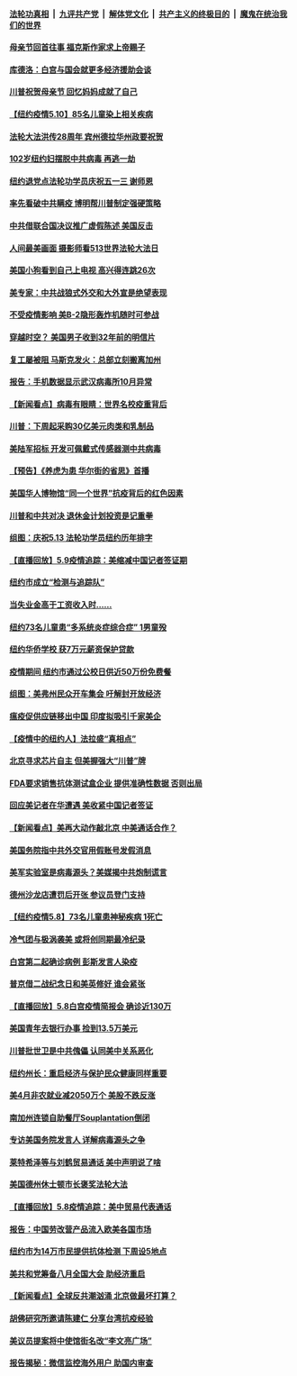 

####  [法轮功真相](../../../../basic/blob/master/README.md?t=05110131) &nbsp;|&nbsp; [九评共产党](../../../../9ping.md/blob/master/README.md?t=05110131) &nbsp;|&nbsp; [解体党文化](../../../../jtdwh.md/blob/master/README.md?t=05110131)  &nbsp;|&nbsp; [共产主义的终极目的](../../../../gczydzjmd.md/blob/master/README.md?t=05110131) &nbsp;|&nbsp; [魔鬼在统治我们的世界](../../../../mgztzwmdsj.md/blob/master/README.md?t=05110131) 

#### [母亲节回首往事  福克斯作家求上帝赐子](../pages/nsc412/n12097230.md?t=05110131) 

#### [库德洛：白宫与国会就更多经济援助会谈](../pages/nsc412/n12097332.md?t=05110131) 

#### [川普祝贺母亲节 回忆妈妈成就了自己](../pages/nsc412/n12097330.md?t=05110131) 

#### [【纽约疫情5.10】85名儿童染上相关疾病](../pages/nsc412/n12096956.md?t=05110131) 

#### [法轮大法洪传28周年 宾州德拉华州政要祝贺](../pages/nsc412/n12093836.md?t=05110131) 

#### [102岁纽约妇摆脱中共病毒 再逃一劫](../pages/nsc412/n12097160.md?t=05110131) 

#### [纽约退党点法轮功学员庆祝五一三  谢师恩](../pages/nsc412/n12095725.md?t=05110131) 

#### [率先看破中共瞒疫 博明帮川普制定强硬策略](../pages/nsc412/n12082898.md?t=05110131) 

#### [中共借联合国决议推广虚假陈述 美国反击](../pages/nsc412/n12096167.md?t=05110131) 

#### [人间最美画面 摄影师看513世界法轮大法日](../pages/nsc412/n12094118.md?t=05110131) 

#### [美国小狗看到自己上电视 高兴得连跳26次](../pages/nsc412/n12096663.md?t=05110131) 

#### [美专家：中共战狼式外交和大外宣是绝望表现](../pages/nsc412/n12093501.md?t=05110131) 

#### [不受疫情影响 美B-2隐形轰炸机随时可参战](../pages/nsc412/n12082978.md?t=05110131) 

#### [穿越时空？ 美国男子收到32年前的明信片](../pages/nsc412/n12096541.md?t=05110131) 

#### [复工屡被阻 马斯克发火：总部立刻搬离加州](../pages/nsc412/n12096255.md?t=05110131) 

#### [报告：手机数据显示武汉病毒所10月异常](../pages/nsc412/n12095954.md?t=05110131) 

#### [【新闻看点】病毒有眼睛：世界名校疫重背后](../pages/nsc412/n12096148.md?t=05110131) 

#### [川普：下周起采购30亿美元肉类和乳制品](../pages/nsc412/n12095967.md?t=05110131) 

#### [美陆军招标 开发可佩戴式传感器测中共病毒](../pages/nsc412/n12095930.md?t=05110131) 

#### [【预告】《养虎为患 华尔街的省思》首播](../pages/nsc412/n12095932.md?t=05110131) 

#### [美国华人博物馆“同一个世界”抗疫背后的红色因素](../pages/nsc412/n12094117.md?t=05110131) 

#### [川普和中共对决 退休金计划投资是记重拳](../pages/nsc412/n12095553.md?t=05110131) 

#### [组图：庆祝5.13 法轮功学员纽约历年排字](../pages/nsc412/n12090120.md?t=05110131) 

#### [【直播回放】5.9疫情追踪：美缩减中国记者签证期](../pages/nsc412/n12095312.md?t=05110131) 

#### [纽约市成立“检测与追踪队”](../pages/nsc412/n12094765.md?t=05110131) 

#### [当失业金高于工资收入时……](../pages/nsc412/n12094868.md?t=05110131) 

#### [纽约73名儿童患“多系统炎症综合症” 1男童殁](../pages/nsc412/n12094756.md?t=05110131) 

#### [纽约华侨学校  获7万元薪资保护贷款](../pages/nsc412/n12094753.md?t=05110131) 

#### [疫情期间 纽约市通过公校日供近50万份免费餐](../pages/nsc412/n12094745.md?t=05110131) 

#### [组图：美弗州民众开车集会 吁解封开放经济](../pages/nsc412/n12094642.md?t=05110131) 

#### [瘟疫促供应链移出中国 印度拟吸引千家美企](../pages/nsc412/n12094189.md?t=05110131) 

#### [【疫情中的纽约人】法拉盛“真相点”](../pages/nsc412/n12094364.md?t=05110131) 

#### [北京寻求芯片自主 但美握强大“川普”牌](../pages/nsc412/n12093978.md?t=05110131) 

#### [FDA要求销售抗体测试盒企业  提供准确性数据   否则出局](../pages/nsc412/n12093469.md?t=05110131) 

#### [回应美记者在华遭遇 美收紧中国记者签证](../pages/nsc412/n12094582.md?t=05110131) 

#### [【新闻看点】美再大动作敲北京 中美通话合作？](../pages/nsc412/n12093903.md?t=05110131) 

#### [美国务院指中共外交官用假账号发假消息](../pages/nsc412/n12093976.md?t=05110131) 

#### [美军实验室是病毒源头？美媒揭中共炮制谎言](../pages/nsc412/n12094005.md?t=05110131) 

#### [德州沙龙店遭罚后开张 参议员登门支持](../pages/nsc412/n12094086.md?t=05110131) 

#### [【纽约疫情5.8】73名儿童患神秘疾病 1死亡](../pages/nsc412/n12092997.md?t=05110131) 

#### [冷气团与极涡袭美 或将创同期最冷纪录](../pages/nsc412/n12094098.md?t=05110131) 

#### [白宫第二起确诊病例 彭斯发言人染疫](../pages/nsc412/n12093948.md?t=05110131) 

#### [普京借二战纪念日和美英修好 谁会紧张](../pages/nsc412/n12093912.md?t=05110131) 

#### [【直播回放】5.8白宫疫情简报会 确诊近130万](../pages/nsc412/n12093562.md?t=05110131) 

#### [美国青年去银行办事 捡到13.5万美元](../pages/nsc412/n12093591.md?t=05110131) 

#### [川普批世卫是中共傀儡 认同美中关系恶化](../pages/nsc412/n12093756.md?t=05110131) 

#### [纽约州长：重启经济与保护民众健康同样重要](../pages/nsc412/n12093475.md?t=05110131) 

#### [美4月非农就业减2050万个 美股不跌反涨](../pages/nsc412/n12093596.md?t=05110131) 

#### [南加州连锁自助餐厅Souplantation倒闭](../pages/nsc412/n12092161.md?t=05110131) 

#### [专访美国务院发言人 详解病毒源头之争](../pages/nsc412/n12092171.md?t=05110131) 

#### [莱特希泽等与刘鹤贸易通话 美中声明说了啥](../pages/nsc412/n12093423.md?t=05110131) 

#### [美国德州休士顿市长褒奖法轮大法](../pages/nsc412/n12093368.md?t=05110131) 

#### [【直播回放】5.8疫情追踪：美中贸易代表通话](../pages/nsc412/n12093103.md?t=05110131) 

#### [报告：中国劳改营产品流入欧美各国市场](../pages/nsc412/n12092437.md?t=05110131) 

#### [纽约市为14万市民提供抗体检测 下周设5地点](../pages/nsc412/n12092145.md?t=05110131) 

#### [美共和党筹备八月全国大会 助经济重启](../pages/nsc412/n12092151.md?t=05110131) 

#### [【新闻看点】全球反共潮汹涌 北京做最坏打算？](../pages/nsc412/n12091113.md?t=05110131) 

#### [胡佛研究所邀请陈建仁  分享台湾抗疫经验](../pages/nsc412/n12091992.md?t=05110131) 

#### [美议员提案将中使馆街名改“李文亮广场”](../pages/nsc412/n12091710.md?t=05110131) 

#### [报告揭秘：微信监控海外用户 助国内审查](../pages/nsc412/n12091199.md?t=05110131) 


